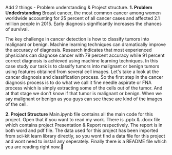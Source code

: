 Add 2 things - Problem understanding & Project structure.
**1. Problem Undedrstanding**
Breast cancer, the most common cancer among women worldwide accounting for 25 percent of all cancer cases and affected 2.1 million people in 2015. Early diagnosis significantly increases the chances of survival.

The key challenge in cancer detection is how to classify tumors into malignant or benign. Machine learning techniques can dramatically improve the accuracy of diagnosis. Research indicates that most experienced physicians can diagnose cancer with 79 percent accuracy while 91 percent correct diagnosis is achieved using machine learning techniques. In this case study our task is to classify tumors into malignant or benign tumors using features obtained from several cell images. Let's take a look at the cancer diagnosis and classification process. So the first step in the cancer diagnosis process is to do what we call it fine needle aspirate or FNA process which is simply extracting some of the cells out of the tumor. And at that stage we don't know if that tumor is malignant or benign. When we say malignant or benign as you guys can see these are kind of the images of the cell.

**2. Project Structure**
Main.ipynb file contains all the main code for this project. Open that if you want to read my work.
There is .pptx & .docx file which contains project Presentation & Report respectively. The report is in both word and pdf file.
The data used for this project has been imported from sci-kit learn library directly, so you wont find a data file for this project and wont need to install any seperately.
Finally there is a README file which you are reading right now.📖
